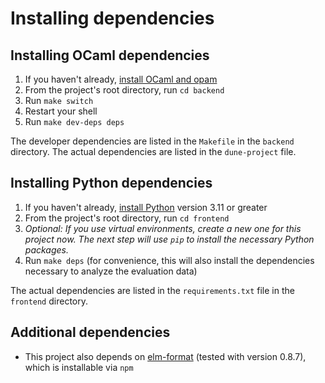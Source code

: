 # Installing dependencies

## Installing OCaml dependencies

1. If you haven't already, [install OCaml and opam](https://ocaml.org/docs/up-and-running)
2. From the project's root directory, run `cd backend`
3. Run `make switch`
4. Restart your shell
5. Run `make dev-deps deps`

The developer dependencies are listed in the `Makefile` in the `backend`
directory. The actual dependencies are listed in the `dune-project` file.

## Installing Python dependencies

1. If you haven't already, [install Python](https://www.python.org/) version
   3.11 or greater
2. From the project's root directory, run `cd frontend`
3. *Optional: If you use virtual environments, create a new one for this project
   now. The next step will use `pip` to install the necessary Python packages.*
4. Run `make deps` (for convenience, this will also install the dependencies
   necessary to analyze the evaluation data)

The actual dependencies are listed in the `requirements.txt` file in the
`frontend` directory.

## Additional dependencies

- This project also depends on [elm-format](https://github.com/avh4/elm-format)
  (tested with version 0.8.7), which is installable via `npm`
